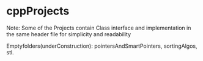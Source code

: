 # cppProjects
Note: Some of the Projects contain Class interface and implementation in the same header file for simplicity and readability

Emptyfolders(underConstruction):
pointersAndSmartPointers,
sortingAlgos,
stl.

